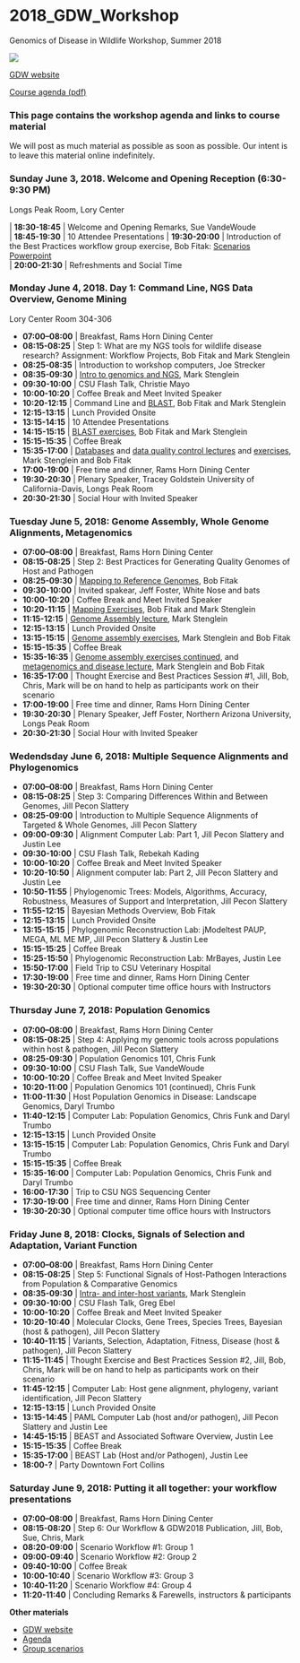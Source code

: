 # 2018_GDW_Workshop
Genomics of Disease in Wildlife Workshop, Summer 2018

<img src="http://gdwworkshop.colostate.edu/media/sites/131/2016/11/GDW.png">

[GDW website](https://gdwworkshop.colostate.edu/)


[Course agenda (pdf)](./GDW2018_Agenda.pdf)

### This page contains the workshop agenda and links to course material 

We will post as much material as possible as soon as possible. Our intent is to leave this material online indefinitely.

### Sunday June 3, 2018. Welcome and Opening Reception (6:30-9:30 PM) 
Longs Peak Room, Lory Center

 | **18:30-18:45** | Welcome and Opening Remarks, Sue VandeWoude  
 | **18:45-19:30** | 10 Attendee Presentations
 | **19:30-20:00** | Introduction of the Best Practices workflow group exercise, Bob Fitak: [Scenarios](./GDW_2018_scenarios.pdf) [Powerpoint](./lectures/Fitak_GWD2018_GroupActivity.pdf)  
 | **20:00-21:30** | Refreshments and Social Time 

### Monday June 4, 2018. Day 1: Command Line, NGS Data Overview, Genome Mining
Lory Center Room 304-306

 * **07:00–08:00** | Breakfast, Rams Horn Dining Center
 * **08:15-08:25** | Step 1: What are my NGS tools for wildlife disease research? Assignment: Workflow Projects, Bob Fitak and Mark Stenglein
 * **08:25-08:35** | Introduction to workshop computers, Joe Strecker
 * **08:35-09:30** | [Intro to genomics and NGS](./lectures/Stenglein_introduction_to_genomics_and_sequencing_lecture.pdf), Mark Stenglein 
 * **09:30-10:00** | CSU Flash Talk, Christie Mayo
 * **10:00-10:20** | Coffee Break and Meet Invited Speaker
 * **10:20-12:15** | Command Line and [BLAST](./lectures/Fitak_GWD2017_Blast.pdf), Bob Fitak and Mark Stenglein
 * **12:15-13:15** | Lunch Provided Onsite
 * **13:15-14:15** | 10 Attendee Presentations
 * **14:15-15:15** | [BLAST exercises](./exercises/Blast_exercise.md), Bob Fitak and Mark Stenglein
 * **15:15-15:35** | Coffee Break
 * **15:35-17:00** | [Databases](./lectures/Stenglein_databases_lecture.pdf) and [data quality control lectures](./lectures/Fitak_GWD2017_NGS-QC.pdf) and [exercises](./exercises/download_exercise.md), Mark Stenglein and Bob Fitak
 * **17:00-19:00** | Free time and dinner, Rams Horn Dining Center 
 * **19:30-20:30** | Plenary Speaker, Tracey Goldstein University of California-Davis, Longs Peak Room 
 * **20:30-21:30** | Social Hour with Invited Speaker

### Tuesday June 5, 2018: Genome Assembly, Whole Genome Alignments, Metagenomics

 * **07:00–08:00** | Breakfast, Rams Horn Dining Center
 * **08:15-08:25** | Step 2: Best Practices for Generating Quality Genomes of Host and Pathogen
 * **08:25-09:30** | [Mapping to Reference Genomes](./lectures/Fitak_GWD2017_Mapping.pdf), Bob Fitak
 * **09:30-10:00** | Invited spakear, Jeff Foster, White Nose and bats
 * **10:00-10:20** | Coffee Break and Meet Invited Speaker
 * **10:20-11:15** | [Mapping Exercises](./exercises/mapping_assembly_exercise.md), Bob Fitak and Mark Stenglein
 * **11:15-12:15** | [Genome Assembly lecture](./lectures/Stenglein_de_novo_assembly_lecture.pdf), Mark Stenglein
 * **12:15-13:15** | Lunch Provided Onsite
 * **13:15-15:15** | [Genome assembly exercises](./exercises/mapping_assembly_exercise.md), Mark Stenglein and Bob Fitak
 * **15:15-15:35** | Coffee Break
 * **15:35-16:35** | [Genome assembly exercises continued](./exercises/mapping_assembly_exercise.md), and [metagenomics and disease lecture](./lectures/Stenglein_metagenomics_lecture.pdf), Mark Stenglein and Bob Fitak
 * **16:35-17:00** | Thought Exercise and Best Practices Session #1, Jill, Bob, Chris, Mark will be on hand to help as participants work on their scenario
 * **17:00-19:00** | Free time and dinner, Rams Horn Dining Center 
 * **19:30-20:30** | Plenary Speaker, Jeff Foster, Northern Arizona University, Longs Peak Room 
 * **20:30-21:30** | Social Hour with Invited Speaker

### Wedendsday June 6, 2018: Multiple Sequence Alignments and Phylogenomics

 * **07:00–08:00** | Breakfast, Rams Horn Dining Center
 * **08:15-08:25** | Step 3: Comparing Differences Within and Between Genomes, Jill Pecon Slattery
 * **08:25-09:00** | Introduction to Multiple Sequence Alignments of Targeted & Whole Genomes, Jill Pecon Slattery
 * **09:00-09:30** | Alignment Computer Lab: Part 1, Jill Pecon Slattery and Justin Lee
 * **09:30-10:00** | CSU Flash Talk, Rebekah Kading
 * **10:00-10:20** | Coffee Break and Meet Invited Speaker
 * **10:20-10:50** | Alignment computer lab: Part 2, Jill Pecon Slattery and Justin Lee
 * **10:50-11:55** | Phylogenomic Trees: Models, Algorithms, Accuracy, Robustness, Measures of Support and Interpretation, Jill Pecon Slattery
 * **11:55-12:15** | Bayesian Methods Overview, Bob Fitak
 * **12:15-13:15** | Lunch Provided Onsite
 * **13:15-15:15** | Phylogenomic Reconstruction Lab: jModeltest PAUP, MEGA, ML ME MP, Jill Pecon Slattery & Justin Lee
 * **15:15-15:25** | Coffee Break
 * **15:25-15:50** | Phylogenomic Reconstruction Lab: MrBayes, Justin Lee
 * **15:50-17:00** | Field Trip to CSU Veterinary Hospital
 * **17:30-19:00** | Free time and dinner, Rams Horn Dining Center 
 * **19:30-20:30** | Optional computer time office hours with Instructors

### Thursday June 7, 2018: Population Genomics

 * **07:00–08:00** | Breakfast, Rams Horn Dining Center
 * **08:15-08:25** | Step 4: Applying my genomic tools across populations within host & pathogen, Jill Pecon Slattery
 * **08:25-09:30** | Population Genomics 101, Chris Funk
 * **09:30-10:00** | CSU Flash Talk, Sue VandeWoude
 * **10:00-10:20** | Coffee Break and Meet Invited Speaker
 * **10:20-11:00** | Population Genomics 101 (continued), Chris Funk
 * **11:00-11:30** | Host Population Genomics in Disease: Landscape Genomics, Daryl Trumbo
 * **11:40-12:15** | Computer Lab: Population Genomics, Chris Funk and Daryl Trumbo
 * **12:15-13:15** | Lunch Provided Onsite
 * **13:15-15:15** | Computer Lab: Population Genomics, Chris Funk and Daryl Trumbo
 * **15:15-15:35** | Coffee Break
 * **15:35-16:00** | Computer Lab: Population Genomics, Chris Funk and Daryl Trumbo
 * **16:00-17:30** | Trip to CSU NGS Sequencing Center
 * **17:30-19:00** | Free time and dinner, Rams Horn Dining Center 
 * **19:30-20:30** | Optional computer time office hours with Instructors

### Friday June 8, 2018: Clocks, Signals of Selection and Adaptation, Variant Function

 * **07:00–08:00** | Breakfast, Rams Horn Dining Center
 * **08:15-08:25** | Step 5: Functional Signals of Host-Pathogen Interactions from Population & Comparative Genomics 
 * **08:35-09:30** | [Intra- and inter-host variants](./lectures/Stenglein_intrahost_variants.pdf), Mark Stenglein
 * **09:30-10:00** | CSU Flash Talk, Greg Ebel
 * **10:00-10:20** | Coffee Break and Meet Invited Speaker
 * **10:20-10:40** | Molecular Clocks, Gene Trees, Species Trees, Bayesian (host & pathogen), Jill Pecon Slattery
 * **10:40-11:15** | Variants, Selection, Adaptation, Fitness, Disease (host & pathogen), Jill Pecon Slattery
 * **11:15-11:45** | Thought Exercise and Best Practices Session #2, Jill, Bob, Chris, Mark will be on hand to help as participants work on their scenario
 * **11:45-12:15** | Computer Lab: Host gene alignment, phylogeny, variant identification, Jill Pecon Slattery
 * **12:15-13:15** | Lunch Provided Onsite
 * **13:15-14:45** | PAML Computer Lab (host and/or pathogen), Jill Pecon Slattery and Justin Lee
 * **14:45-15:15** | BEAST and Associated Software Overview, Justin Lee
 * **15:15-15:35** | Coffee Break
 * **15:35-17:00** | BEAST Lab (Host and/or Pathogen), Justin Lee
 * **18:00-?** | Party Downtown Fort Collins    

### Saturday June 9, 2018: Putting it all together: your workflow presentations

 * **07:00–08:00** | Breakfast, Rams Horn Dining Center
 * **08:15-08:20** | Step 6: Our Workflow & GDW2018 Publication, Jill, Bob, Sue, Chris, Mark
 * **08:20-09:00** | Scenario Workflow #1: Group 1
 * **09:00-09:40** | Scenario Workflow #2: Group 2 
 * **09:40-10:00** | Coffee Break
 * **10:00-10:40** | Scenario Workflow #3: Group 3
 * **10:40-11:20** | Scenario Workflow #4: Group 4
 * **11:20-11:40** | Concluding Remarks & Farewells, instructors & participants




**Other materials**

* [GDW website](https://gdwworkshop.colostate.edu/)
* [Agenda](./GDW2018_Agenda.pdf)
* [Group scenarios](./GDW_2018_scenarios.pdf)





<!-- <br><br><img src="./images/gdw_panorama.jpg"> -->
